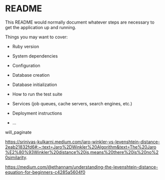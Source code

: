 # README

This README would normally document whatever steps are necessary to get the
application up and running.

Things you may want to cover:

* Ruby version

* System dependencies

* Configuration

* Database creation

* Database initialization

* How to run the test suite

* Services (job queues, cache servers, search engines, etc.)

* Deployment instructions

* ...

will_paginate

https://srinivas-kulkarni.medium.com/jaro-winkler-vs-levenshtein-distance-2eab21832fd6#:~:text=Jaro%2DWinkler%20Algorithm&text=The%20Jaro%E2%80%93Winkler%20distance%20is,means%20there%20is%20no%20similarity.

https://medium.com/@ethannam/understanding-the-levenshtein-distance-equation-for-beginners-c4285a5604f0


